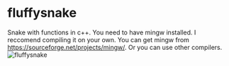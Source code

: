 # fluffysnake

Snake with functions in c++.
You need to have mingw installed. I reccomend compiling it on your own.
You can get mingw from https://sourceforge.net/projects/mingw/. Or you can use other compilers.
![fluffysnake](https://user-images.githubusercontent.com/85960635/128080702-301f4c92-a4a9-4853-8731-17e3cf46d4f3.PNG)
